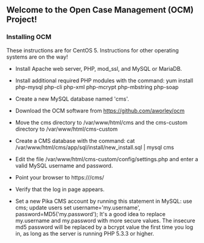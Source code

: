 ## Welcome to the Open Case Management (OCM) Project! ##

### Installing OCM ###

These instructions are for CentOS 5.  Instructions for other operating systems
are on the way!

* Install Apache web server, PHP, mod_ssl, and MySQL or MariaDB.

* Install additional required PHP modules with the command:
	yum install php-mysql php-cli php-xml php-mcrypt php-mbstring php-soap

* Create a new MySQL database named 'cms'.

* Download the OCM software from https://github.com/aworley/ocm

* Move the cms directory to /var/www/html/cms and the cms-custom directory to 
/var/www/html/cms-custom

* Create a CMS database with the command:
	cat /var/www/html/cms/app/sql/install/new_install.sql | mysql cms

* Edit the file /var/www/html/cms-custom/config/settings.php and enter a valid
MySQL username and password.

* Point your browser to https://<your server IP address>/cms/

* Verify that the log in page appears.

* Set a new Pika CMS account by running this statement in MySQL:
	use cms; update users set username='my.username', password=MD5('my.password');
It's a good idea to replace my.username and my.password with more secure values.
The insecure md5 password will be replaced by a bcrypt value the first time you 
log in, as long as the server is running PHP 5.3.3 or higher.

